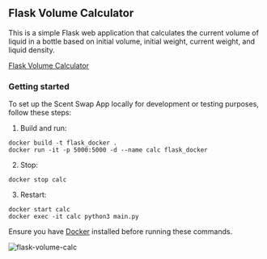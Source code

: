 ## Flask Volume Calculator

This is a simple Flask web application that calculates the current volume of liquid in a bottle based on initial volume, initial weight, current weight, and liquid density.

[Flask Volume Calculator](https://flask-volume-calc.vercel.app)

### Getting started
To set up the Scent Swap App locally for development or testing purposes, follow these steps:

1. Build and run:
```
docker build -t flask_docker .
docker run -it -p 5000:5000 -d --name calc flask_docker
```
2. Stop:
```
docker stop calc
```
3. Restart:
```
docker start calc
docker exec -it calc python3 main.py
```
Ensure you have [Docker](https://www.docker.com/get-started/) installed before running these commands.

![flask-volume-calc](https://github.com/saradonin/flask-calculator/assets/124811561/5f65c5e8-058b-4a73-a871-51c1f9d7ee86)




